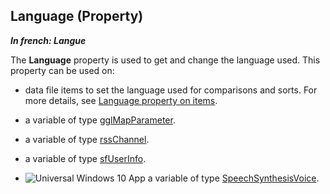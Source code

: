 


## Language (Property)

***In french: Langue***
	



<a name="XUse"></a>
<a name="Use"></a>
<a name="description"></a>
The **Language** property is used to get and change the language used. This property can be used on:

- data file items to set the language used for comparisons and sorts. For more details, see [Language property on items](../Proprietes/1000017053.md).

- a variable of type [gglMapParameter](../WDLang5/1000017505.md).

- a variable of type [rssChannel](../WDLang5/1000017769.md).

- a variable of type [sfUserInfo](../WDLang5/1000018423.md).

- ![Universal Windows 10 App](https://doc.pcsoft.fr/ext/images/us/UNIVERSALAPP.png) a variable of type [SpeechSynthesisVoice](../WDLang3/1000025986.md).




